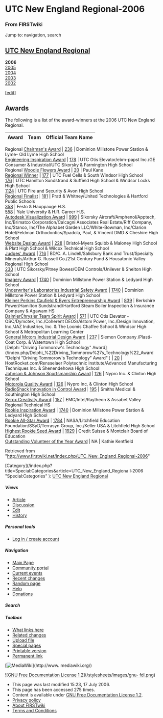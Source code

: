 # UTC New England Regional-2006

### From FIRSTwiki

Jump to: navigation, search

[UTC New England Regional](/index.php/UTC_New_England_Regional "UTC New
England Regional" )  
---  
**2006**  
[2005](/index.php/UTC_New_England_Regional-2005 "UTC New England
Regional-2005" )  
[2004](/index.php/UTC_New_England_Regional-2004 "UTC New England
Regional-2004" )  
[2003](/index.php/UTC_New_England_Regional-2003 "UTC New England
Regional-2003" )  
[2002](/index.php/UTC_New_England_Regional-2002 "UTC New England
Regional-2002" )  
  
  

  

  

  

  

  

  

[[edit](/index.php?title=UTC_New_England_Regional-2006&action=edit&section=1
"Edit section: Awards" )]

## Awards

The following is a list of the award-winners at the 2006 UTC New England
Regional.

Award |  Team |  Official Team Name  
---|---|---  
Regional [Chairman's Award](/index.php/Chairman%27s_Award "Chairman's Award" )
| [236](/index.php/236 "236" ) |  Dominion Millstone Power Station &amp; Lyme-
Old Lyme High School  
[Engineering Inspiration Award](/index.php/Engineering_Inspiration_Award
"Engineering Inspiration Award" ) | [178](/index.php/178 "178" ) |  UTC Otis
Elevator/ebm-papst Inc./GE Consumer &amp; Industrial/UTC Sikorsky &amp;
Farmington High School  
Regional [Woodie Flowers Award](/index.php/Woodie_Flowers_Award "Woodie
Flowers Award" ) | [20](/index.php/20 "20" ) |  Paul Kane  
[Regional Winner](/index.php/Regional_Winner "Regional Winner" ) |
[177](/index.php/177 "177" ) |  UTC Fuel Cells &amp; South Windsor High School  
[176](/index.php/176 "176" ) |  UTC Hamilton Sundstrand &amp; Suffield High
School &amp; Windsor Locks High School  
[1124](/index.php/1124 "1124" ) |  UTC Fire and Security &amp; Avon High
School  
[Regional Finalist](/index.php/Regional_Finalist "Regional Finalist" ) |
[181](/index.php/181 "181" ) |  Pratt &amp; Whitney/United Technologies &amp;
Hartford Public Schools  
[358](/index.php/358 "358" ) |  Festo &amp; Hauppauge H.S.  
[558](/index.php/558 "558" ) |  Yale University &amp; H.R. Career H.S.  
[Autodesk Visualization Award](/index.php/Autodesk_Visualization_Award
"Autodesk Visualization Award" ) | [999](/index.php/999 "999" ) |  Sikorsky
Aircraft/Amphenol/Apptech, Inc/Brimatco Corporation/Calcagni Associates Real
Estate/Riff Company, Inc/Stanco, Inc/The Alphabet Garden LLC/White-Bowman,
Inc/Clarion Hotel/Feldman Orthodontics/Spadola, Paul, &amp; Vincent DMD &amp;
Cheshire High School  
[Website Design Award](/index.php/Website_Design_Award "Website Design Award"
) | [228](/index.php/228 "228" ) |  Bristol-Myers Squibb &amp; Maloney High
School &amp; Platt High School &amp; Wilcox Technical High School  
[Judges' Award](/index.php/Judges%27_Award "Judges' Award" ) |
[716](/index.php/716 "716" ) |  BD/C. A. Lindell/Salisbury Bank and
Trust/Specialty Minerals/Arthur G. Russell Co./21st Century Fund &amp;
Housatonic Valley Regional High School  
[230](/index.php/230 "230" ) |  UTC Sikorsky/Pitney Bowes/OEM
Controls/Unilever &amp; Shelton High School  
[Imagery Award](/index.php/Imagery_Award "Imagery Award" ) |
[1740](/index.php/1740 "1740" ) |  Dominion Millstone Power Station &amp;
Ledyard High School  
[Underwriter's Laboratories Industrial Safety
Award](/index.php/Underwriter%27s_Laboratories_Industrial_Safety_Award
"Underwriter's Laboratories Industrial Safety Award" ) |
[1740](/index.php/1740 "1740" ) |  Dominion Millstone Power Station &amp;
Ledyard High School  
[Kleiner Perkins Caufield &amp; Byers Entrepreneurship
Award](/index.php/Kleiner_Perkins_Caufield_%26_Byers_Entrepreneurship_Award
"Kleiner Perkins Caufield & Byers Entrepreneurship Award" ) |
[839](/index.php/839 "839" ) |  Berkshire Power/Hamilton Sundstrand/Hartford
Steam Boiler Inspection &amp; Insurance Company &amp; Agawam HS  
[DaimlerChrysler Team Spirit
Award](/index.php/DaimlerChrysler_Team_Spirit_Award "DaimlerChrysler Team
Spirit Award" ) | [571](/index.php/571 "571" ) |  UTC Otis Elevator -
OSC/Dymotek, Inc./Coherent DEOS/Alstom Power, Inc./Design Innovation, Inc./JAZ
Industries, Inc. &amp; The Loomis Chaffee School &amp; Windsor High School
&amp; Metropolitan Learning Center  
[General Motors Industrial Design
Award](/index.php/General_Motors_Industrial_Design_Award "General Motors
Industrial Design Award" ) | [237](/index.php/237 "237" ) |  Siemon Company
/Plasti-Coat Corp. &amp; Watertown High School  
[Delphi "Driving Tommorow's Technology"
Award](/index.php/Delphi_%22Driving_Tommorow%27s_Technology%22_Award "Delphi
"Driving Tommorow's Technology" Award" ) | [20](/index.php/20 "20" ) |
HostRocket.com/Rensselaer Polytechnic Institute/Advanced Manufacturing
Techniques Inc. &amp; Shenendehowa High School  
[Johnson &amp; Johnson Sportsmanship
Award](/index.php/Johnson_%26_Johnson_Sportsmanship_Award "Johnson & Johnson
Sportsmanship Award" ) | [126](/index.php/126 "126" ) |  Nypro Inc. &amp;
Clinton High School  
[Motorola Quality Award](/index.php/Motorola_Quality_Award "Motorola Quality
Award" ) | [126](/index.php/126 "126" ) |  Nypro Inc. &amp; Clinton High
School  
[RadioShack Innovation in Control
Award](/index.php/RadioShack_Innovation_in_Control_Award "RadioShack
Innovation in Control Award" ) | [195](/index.php/195 "195" ) |  Smiths
Medical &amp; Southington High School  
[Xerox Creativity Award](/index.php/Xerox_Creativity_Award "Xerox Creativity
Award" ) | [157](/index.php/157 "157" ) |  EMC/Intel/Raytheon &amp; Assabet
Valley Regional Technical HS  
[Rookie Inspiration Award](/index.php/Rookie_Inspiration_Award "Rookie
Inspiration Award" ) | [1740](/index.php/1740 "1740" ) |  Dominion Millstone
Power Station &amp; Ledyard High School  
[Rookie All-Star Award](/index.php/Rookie_All-Star_Award "Rookie All-Star
Award" ) | [1784](/index.php?title=1784&action=edit "1784" ) |
NASA/Litchfield Education Foundation/SSyD/Terrasyn Group, Inc./Keller USA
&amp; Litchfield High School  
[Highest Rookie Seed Award](/index.php/Highest_Rookie_Seed_Award "Highest
Rookie Seed Award" ) | [1929](/index.php?title=1929&action=edit "1929" ) |
Credit Suisse &amp; Montclair Board of Education  
[Outstanding Volunteer of the Year
Award](/index.php/Outstanding_Volunteer_of_the_Year_Award "Outstanding
Volunteer of the Year Award" ) | NA |  Kathie Kentfield  
  
Retrieved from
"<http://www.firstwiki.net/index.php/UTC_New_England_Regional-2006>"

[Category](/index.php?title=Special:Categories&article=UTC_New_England_Regiona
l-2006 "Special:Categories" ): [UTC New England
Regional](/index.php/Category:UTC_New_England_Regional "Category:UTC New
England Regional" )

##### Views

  * [Article](/index.php/UTC_New_England_Regional-2006)
  * [Discussion](/index.php?title=Talk:UTC_New_England_Regional-2006&action=edit)
  * [Edit](/index.php?title=UTC_New_England_Regional-2006&action=edit)
  * [History](/index.php?title=UTC_New_England_Regional-2006&action=history)

##### Personal tools

  * [Log in / create account](/index.php?title=Special:Userlogin&returnto=UTC_New_England_Regional-2006)

[](/index.php/Main_Page "Main Page" )

##### Navigation

  * [Main Page](/index.php/Main_Page)
  * [Community portal](/index.php/FIRSTwiki:Community_portal)
  * [Current events](/index.php/Current_events)
  * [Recent changes](/index.php/Special:Recentchanges)
  * [Random page](/index.php/Special:Random)
  * [Help](/index.php/Help:Contents)
  * [Donations](/index.php/FIRSTwiki:Site_support)

##### Search



##### Toolbox

  * [What links here](/index.php/Special:Whatlinkshere/UTC_New_England_Regional-2006)
  * [Related changes](/index.php/Special:Recentchangeslinked/UTC_New_England_Regional-2006)
  * [Upload file](/index.php/Special:Upload)
  * [Special pages](/index.php/Special:Specialpages)
  * [Printable version](/index.php?title=UTC_New_England_Regional-2006&printable=yes)
  * [Permanent link](/index.php?title=UTC_New_England_Regional-2006&oldid=48973)

[![MediaWiki](/skins/common/images/poweredby_mediawiki_88x31.png)](http://www.
mediawiki.org/)

[![GNU Free Documentation License 1.2](/stylesheets/images/gnu-
fdl.png)](http://www.gnu.org/copyleft/fdl.html)

  * This page was last modified 15:23, 17 July 2006.
  * This page has been accessed 275 times.
  * Content is available under [GNU Free Documentation License 1.2](http://www.gnu.org/copyleft/fdl.html "http://www.gnu.org/copyleft/fdl.html" ).
  * [Privacy policy](/index.php/FIRSTwiki:Privacy_policy "FIRSTwiki:Privacy policy" )
  * [About FIRSTwiki](/index.php/FIRSTwiki:About "FIRSTwiki:About" )
  * [Terms and Conditions](/index.php/FIRSTwiki:Terms_and_conditions "FIRSTwiki:Terms and conditions" )

